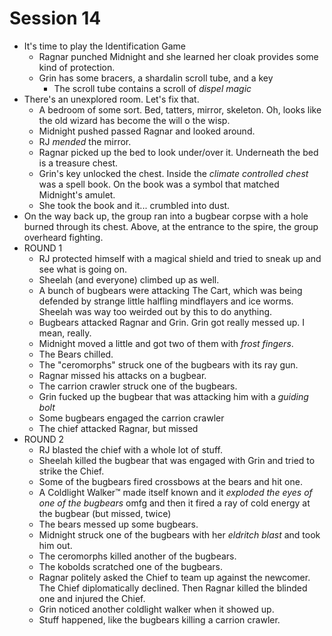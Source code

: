 # Session 14

* It's time to play the Identification Game
	* Ragnar punched Midnight and she learned her cloak provides some kind of protection.
	* Grin has some bracers, a shardalin scroll tube, and a key
		* The scroll tube contains a scroll of _dispel magic_
* There's an unexplored room. Let's fix that.
	* A bedroom of some sort. Bed, tatters, mirror, skeleton. Oh, looks like the old wizard has become the will o the wisp.
	* Midnight pushed passed Ragnar and looked around.
	* RJ _mended_ the mirror.
	* Ragnar picked up the bed to look under/over it. Underneath the bed is a treasure chest.
	* Grin's key unlocked the chest. Inside the _climate controlled chest_ was a spell book. On the book was a symbol that matched Midnight's amulet.
	* She took the book and it... crumbled into dust.
* On the way back up, the group ran into a bugbear corpse with a hole burned through its chest. Above, at the entrance to the spire, the group overheard fighting.
* ROUND 1
	* RJ protected himself with a magical shield and tried to sneak up and see what is going on.
	* Sheelah (and everyone) climbed up as well.
	* A bunch of bugbears were attacking The Cart, which was being defended by strange little halfling mindflayers and ice worms. Sheelah was way too weirded out by this to do anything.
	* Bugbears attacked Ragnar and Grin. Grin got really messed up. I mean, really.
	* Midnight moved a little and got two of them with _frost fingers_.
	* The Bears chilled.
	* The "ceromorphs" struck one of the bugbears with its ray gun.
	* Ragnar missed his attacks on a bugbear.
	* The carrion crawler struck one of the bugbears.
	* Grin fucked up the bugbear that was attacking him with a _guiding bolt_
	* Some bugbears engaged the carrion crawler
	* The chief attacked Ragnar, but missed
* ROUND 2
	* RJ blasted the chief with a whole lot of stuff.
	* Sheelah killed the bugbear that was engaged with Grin and tried to strike the Chief.
	* Some of the bugbears fired crossbows at the bears and hit one.
	* A Coldlight Walker:tm: made itself known and it _exploded the eyes of one of the bugbears_ omfg and then it fired a ray of cold energy at the bugbear (but missed, twice)
	* The bears messed up some bugbears.
	* Midnight struck one of the bugbears with her _eldritch blast_ and took him out.
	* The ceromorphs killed another of the bugbears.
	* The kobolds scratched one of the bugbears.
	* Ragnar politely asked the Chief to team up against the newcomer. The Chief diplomatically declined. Then Ragnar killed the blinded one and injured the Chief.
	* Grin noticed another coldlight walker when it showed up.
	* Stuff happened, like the bugbears killing a carrion crawler.
<!--stackedit_data:
eyJoaXN0b3J5IjpbLTE3MTA5OTYzNTksMTE5MDUwOTMwLDgxND
QwMDAyNSwtMTgzMTUwODAxNywtNzUwMDY0MjY5LDU0NzcxMDk3
MiwxOTUzMzA5MzI2LDExNTI3MzQwMDcsLTE4MDA2MjAzNF19
-->